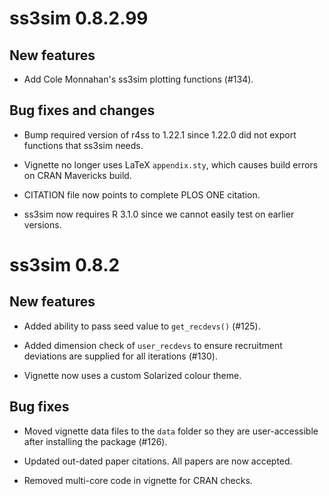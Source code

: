 # ss3sim 0.8.2.99

## New features

* Add Cole Monnahan's ss3sim plotting functions (#134).

## Bug fixes and changes

* Bump required version of r4ss to 1.22.1 since 1.22.0 did not export functions
  that ss3sim needs.

* Vignette no longer uses LaTeX `appendix.sty`, which causes build errors on CRAN
  Mavericks build.

* CITATION file now points to complete PLOS ONE citation.

* ss3sim now requires R 3.1.0 since we cannot easily test on earlier versions.

# ss3sim 0.8.2

## New features

* Added ability to pass seed value to `get_recdevs()` (#125).

* Added dimension check of `user_recdevs` to ensure recruitment deviations are
  supplied for all iterations (#130).

* Vignette now uses a custom Solarized colour theme.

## Bug fixes

* Moved vignette data files to the `data` folder so they are user-accessible
  after installing the package (#126).

* Updated out-dated paper citations. All papers are now accepted.

* Removed multi-core code in vignette for CRAN checks.
